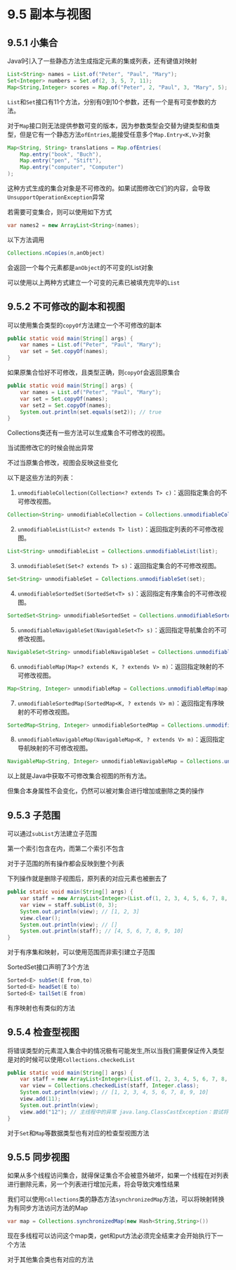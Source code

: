 # 9.5 副本与视图

## 9.5.1 小集合

Java9引入了一些静态方法生成指定元素的集或列表，还有键值对映射

```java
List<String> names = List.of("Peter", "Paul", "Mary");
Set<Integer> numbers = Set.of(2, 3, 5, 7, 11);
Map<String,Integer> scores = Map.of("Peter", 2, "Paul", 3, "Mary", 5);
```

`List`和`Set`接口有11个方法，分别有0到10个参数，还有一个是有可变参数的方法。

对于`Map`接口则无法提供参数可变的版本，因为参数类型会交替为键类型和值类型，但是它有一个静态方法`ofEntries`,能接受任意多个`Map.Entry<K,V>`对象

```java
Map<String, String> translations = Map.ofEntries(
    Map.entry("book", "Buch"),
    Map.entry("pen", "Stift"),
    Map.entry("computer", "Computer")
);
```

这种方式生成的集合对象是不可修改的。如果试图修改它们的内容，会导致`UnsupportOperationException`异常

若需要可变集合，则可以使用如下方式

```java
var names2 = new ArrayList<String>(names);
```

以下方法调用

```java
Collections.nCopies(n,anObject)
```

会返回一个每个元素都是`anObject`的不可变的List对象

可以使用以上两种方式建立一个可变的元素已被填充完毕的`List`

## 9.5.2 不可修改的副本和视图

可以使用集合类型的`copyOf`方法建立一个不可修改的副本

```java
public static void main(String[] args) {
    var names = List.of("Peter", "Paul", "Mary");
    var set = Set.copyOf(names);
}
```

如果原集合恰好不可修改，且类型正确，则`copyOf`会返回原集合

```java
public static void main(String[] args) {
    var names = List.of("Peter", "Paul", "Mary");
    var set = Set.copyOf(names);
    var set2 = Set.copyOf(names);
    System.out.println(set.equals(set2)); // true
}
```

Collections类还有一些方法可以生成集合不可修改的视图。

当试图修改它的时候会抛出异常

不过当原集合修改，视图会反映这些变化

以下是这些方法的列表：

1. `unmodifiableCollection(Collection<? extends T> c)`：返回指定集合的不可修改视图。

```java
Collection<String> unmodifiableCollection = Collections.unmodifiableCollection(collection);
```

2. `unmodifiableList(List<? extends T> list)`：返回指定列表的不可修改视图。

```java
List<String> unmodifiableList = Collections.unmodifiableList(list);
```

3. `unmodifiableSet(Set<? extends T> s)`：返回指定集合的不可修改视图。

```java
Set<String> unmodifiableSet = Collections.unmodifiableSet(set);
```

4. `unmodifiableSortedSet(SortedSet<T> s)`：返回指定有序集合的不可修改视图。

```java
SortedSet<String> unmodifiableSortedSet = Collections.unmodifiableSortedSet(sortedSet);
```

5. `unmodifiableNavigableSet(NavigableSet<T> s)`：返回指定导航集合的不可修改视图。

```java
NavigableSet<String> unmodifiableNavigableSet = Collections.unmodifiableNavigableSet(navigableSet);
```

6. `unmodifiableMap(Map<? extends K, ? extends V> m)`：返回指定映射的不可修改视图。

```java
Map<String, Integer> unmodifiableMap = Collections.unmodifiableMap(map);
```

7. `unmodifiableSortedMap(SortedMap<K, ? extends V> m)`：返回指定有序映射的不可修改视图。

```java
SortedMap<String, Integer> unmodifiableSortedMap = Collections.unmodifiableSortedMap(sortedMap);
```

8. `unmodifiableNavigableMap(NavigableMap<K, ? extends V> m)`：返回指定导航映射的不可修改视图。

```java
NavigableMap<String, Integer> unmodifiableNavigableMap = Collections.unmodifiableNavigableMap(navigableMap);
```

以上就是Java中获取不可修改集合视图的所有方法。

但集合本身属性不会变化，仍然可以被对集合进行增加或删除之类的操作

## 9.5.3 子范围

可以通过`subList`方法建立子范围

第一个索引包含在内，而第二个索引不包含

对于子范围的所有操作都会反映到整个列表

下列操作就是删除子视图后，原列表的对应元素也被删去了

```java
public static void main(String[] args) {
    var staff = new ArrayList<Integer>(List.of(1, 2, 3, 4, 5, 6, 7, 8, 9, 10));
    var view = staff.subList(0, 3);
    System.out.println(view); // [1, 2, 3]
    view.clear();
    System.out.println(view); // []
    System.out.println(staff); // [4, 5, 6, 7, 8, 9, 10]
}
```

对于有序集和映射，可以使用范围而非索引建立子范围

SortedSet接口声明了3个方法

```java
Sorted<E> subSet(E from,to)
Sorted<E> headSet(E to)
Sorted<E> tailSet(E from)
```

有序映射也有类似的方法

## 9.5.4 检查型视图

将错误类型的元素混入集合中的情况极有可能发生,所以当我们需要保证传入类型是对的时候可以使用`Collections.checkedList`

```java
public static void main(String[] args) {
    var staff = new ArrayList<Integer>(List.of(1, 2, 3, 4, 5, 6, 7, 8, 9, 10));
    var view = Collections.checkedList(staff, Integer.class);
    System.out.println(view); // [1, 2, 3, 4, 5, 6, 7, 8, 9, 10]
    view.add(11);
    System.out.println(view); 
    view.add("12"); // 主线程中的异常 java.lang.ClassCastException：尝试将一个 java.lang.String 类型的元素插入到元素类型为 java.lang.Integer 的集合中
}
```

对于`Set`和`Map`等数据类型也有对应的检查型视图方法

## 9.5.5 同步视图

如果从多个线程访问集合，就得保证集合不会被意外破坏，如果一个线程在对列表进行删除元素，另一个列表进行增加元素，将会导致灾难性结果

我们可以使用`Collections`类的静态方法`synchronizedMap`方法，可以将映射转换为有同步方法访问方法的Map

```java
var map = Collections.synchronizedMap(new Hash<String,String>())
```

现在多线程可以访问这个map类，get和put方法必须完全结束才会开始执行下一个方法

对于其他集合类也有对应的方法













